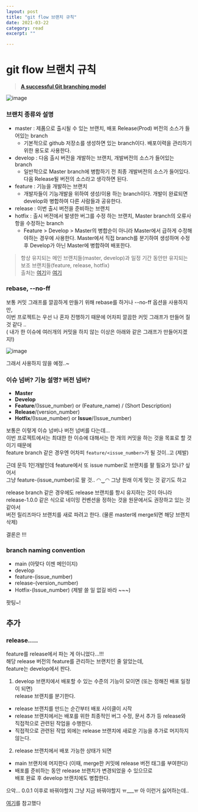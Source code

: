 ```yaml
---
layout: post
title: "git flow 브랜치 규칙" 
date: 2021-03-22
category: read 
excerpt: ""

---
```


# git flow 브랜치 규칙

> [**A successful Git branching model**](https://nvie.com/posts/a-successful-git-branching-model/)

![image](https://user-images.githubusercontent.com/28949235/111961598-96d47b80-8b34-11eb-8237-384afdb4873f.png)

### 브랜치 종류와 설명

- master : 제품으로 출시될 수 있는 브랜치, 배포 Release(Prod) 버전의 소스가 들어있는 branch
  - 기본적으로 github 저장소를 생성하면 있는 branch이다. 배포이력을 관리하기 위한 용도로 사용한다. 
- develop : 다음 출시 버전을 개발하는 브랜치, 개발버전의 소스가 들어있는 branch
  - 일반적으로 Master branch에 병합하기 전 최종 개발버전의 소스가 들어있다. 다음 Release될 버전의 소스라고 생각하면 된다.
- feature : 기능을 개발하는 브랜치
  - 개발자들이 기능개발을 위하여 생성/이용 하는 branch이다. 개발이 완료되면 develop와 병합하여 다른 사람들과 공유한다.
- release : 이번 출시 버전을 준비하는 브랜치
- hotfix : 출시 버전에서 발생한 버그를 수정 하는 브랜치, Master branch의 오류사항을 수정하는 branch
  - Feature > Develop > Master의 병합순이 아니라 Master에서 급하게 수정해야하는 경우에 사용한다. Master에서 직접 branch를 분기하여 생성하며 수정 후 Develop가 아닌 Master에 병합하여 배포한다.

> 항상 유지되는 메인 브랜치들(master, develop)과 일정 기간 동안만 유지되는 보조 브랜치들(feature, release, hotfix)   
> 출처는 [여기](https://woowabros.github.io/experience/2017/10/30/baemin-mobile-git-branch-strategy.html)와 [여기](https://www.kyungyeon.dev/posts/13)



### rebase, --no-ff

보통 커밋 그래프를 깔끔하게 만들기 위해 rebase를 하거나 --no-ff 옵션을 사용하지만,  
이번 프로젝트는 우선 나 혼자 진행하기 때문에 어차피 깔끔한 커밋 그래프가 만들어 질 것 같다 ..  
( 내가 한 이슈에 여러개의 커밋을 하지 않는 이상은 아래와 같은 그래프가 만들어지겠지!)

![image](https://user-images.githubusercontent.com/28949235/111963257-a3f26a00-8b36-11eb-8af2-ee8ddc1b2f57.png)

그래서 사용하지 않을 예정..~

### 이슈 넘버? 기능 설명? 버전 넘버?

- **Master**
- **Develop**
- **Feature**/(Issue_number) or (Feature_name) / (Short Description)
- **Release**/(version_number)
- **Hotfix**/(Issue_number) or **Issue**/(Issue_number)

보통은 이렇게 이슈 넘버나 버전 넘버를 다는데...    
이번 프로젝트에서는 최대한 한 이슈에 대해서는 한 개의 커밋을 하는 것을 목표로 할 것이기 때문에  
feature branch 같은 경우엔 어차피 `feature/<issue_number>`가 될 것이..고 (제발)

근데 문득 1인개발인데 feature에서 또 issue number로 브랜치를 팔 필요가 있나? 싶어서  
그냥 feature-(issue_number)로 팔 것.. ◠‿◠ 그냥 원래 이게 맞는 것 같기도 하고 

release branch 같은 경우에도 release 브랜치를 항시 유지하는 것이 아니라  
release-1.0.0 같은 식으로 네이밍 컨벤션을 정하는 것을 원문에서도 권장하고 있는 것 같아서  
버전 릴리즈마다 브랜치를 새로 파려고 한다. (물론 master에 merge되면 해당 브랜치 삭제)

결론은 !!!

### branch naming convention

- main (아맞다 이젠 메인이지)
- develop
- feature-(issue_number)
- release-(version_number)
- Hotfix-(Issue_number) (제발 쓸 일 없길 바라 ~~~) 



팟팅~!



## 추가

### release.....

feature를 release에서 파는 게 아니었다...!!!  
해당 release 버전의 feature를 관리하는 브랜치인 줄 알았는데,  
feature는 develop에서 판다.

1. develop 브랜치에서 배포할 수 있는 수준의 기능이 모이면 (또는 정해진 배포 일정이 되면)  
   release 브랜치를 분기한다.

* release 브랜치를 만드는 순간부터 배포 사이클이 시작
* release 브랜치에서는 배포를 위한 최종적인 버그 수정, 문서 추가 등 release와  
  직접적으로 관련된 작업을 수행한다.
* 직접적으로 관련된 작업 외에는 release 브랜치에 새로운 기능을 추가로 머지하지 않는다.



2. release 브랜치에서 배포 가능한 상태가 되면

* main 브랜치에 머지한다 (이때, merge한 커밋에 release 버전 태그를 부여한다)
* 배포를 준비하는 동안 release 브랜치가 변경되었을 수 있으므로  
  배포 완료 후 develop 브랜치에도 병합한다.



으악... 0.0.1 이후로 바꿔야할지 그냥 지금 바꿔야할지 ㅠ___ㅠ 아 이런거 싫어하는데..

[여기](https://gmlwjd9405.github.io/2018/05/11/types-of-git-branch.html)를 참고했다

